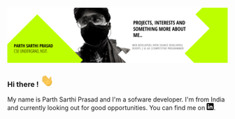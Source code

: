 [![Header](https://raw.githubusercontent.com/parthsarthiprasad/parthsarthiprasad/master/profilebanner.png "Header")](https://github.com/parthsarthiprasad/)
### Hi there ! <img src="https://raw.githubusercontent.com/parthsarthiprasad/parthsarthiprasad/master/wave.gif" width="30px">

My name is Parth Sarthi Prasad and I'm a sofware developer. I'm from India and currently looking out for good opportunities. You can find me on [![LinkedIn][3.2]][3].

<!-- icons without padding -->


[2.2]: http://i.imgur.com/9I6NRUm.png (github icon without padding)
[3.2]: https://raw.githubusercontent.com/parthsarthiprasad/parthsarthiprasad/master/linkedin-3-16.png (LinkedIn icon without padding)


<!-- links to your social media accounts -->


[2]: https://github.com/parthsarthiprasad
[3]: https://www.linkedin.com/in/parth-sarthi-prasad-510600185/
<!--
**parthsarthiprasad/parthsarthiprasad** is a ✨ _special_ ✨ repository because its `README.md` (this file) appears on your GitHub profile.

Here are some ideas to get you started:

- 🔭 I’m currently working on ...
- 🌱 I’m currently learning ...
- 👯 I’m looking to collaborate on ...
- 🤔 I’m looking for help with ...
- 💬 Ask me about ...
- 📫 How to reach me: ...
- 😄 Pronouns: ...
- ⚡ Fun fact: ...
-->
